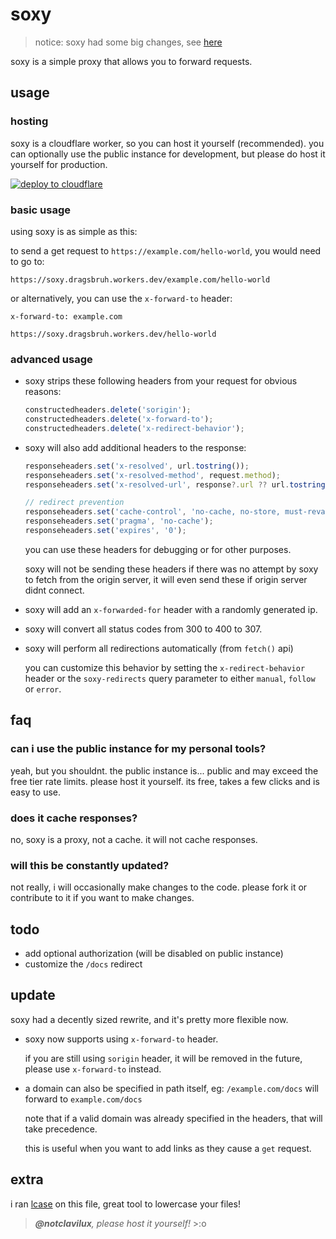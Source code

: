 # soxy

> notice: soxy had some big changes, see [here](#update)

soxy is a simple proxy that allows you to forward requests.

## usage

### hosting

soxy is a cloudflare worker, so you can host it yourself (recommended).
you can optionally use the public instance for development, but please do host it yourself for production.

[![deploy to cloudflare](https://deploy.workers.cloudflare.com/button)](https://deploy.workers.cloudflare.com/?url=https://github.com/dragsbruh/soxy)

### basic usage

using soxy is as simple as this:

to send a get request to `https://example.com/hello-world`, you would need to go to:

```
https://soxy.dragsbruh.workers.dev/example.com/hello-world
```

or alternatively, you can use the `x-forward-to` header:

```
x-forward-to: example.com
```

```
https://soxy.dragsbruh.workers.dev/hello-world
```

### advanced usage

- soxy strips these following headers from your request for obvious reasons:

  ```ts
  constructedheaders.delete('sorigin');
  constructedheaders.delete('x-forward-to');
  constructedheaders.delete('x-redirect-behavior');
  ```

- soxy will also add additional headers to the response:

  ```ts
  responseheaders.set('x-resolved', url.tostring());
  responseheaders.set('x-resolved-method', request.method);
  responseheaders.set('x-resolved-url', response?.url ?? url.tostring());

  // redirect prevention
  responseheaders.set('cache-control', 'no-cache, no-store, must-revalidate');
  responseheaders.set('pragma', 'no-cache');
  responseheaders.set('expires', '0');
  ```

  you can use these headers for debugging or for other purposes.

  soxy will not be sending these headers if there was no attempt by soxy to fetch from the origin server, it will even send these if origin server didnt connect.

- soxy will add an `x-forwarded-for` header with a randomly generated ip.

- soxy will convert all status codes from 300 to 400 to 307.

- soxy will perform all redirections automatically (from `fetch()` api)

  you can customize this behavior by setting the `x-redirect-behavior` header or the `soxy-redirects` query parameter to either `manual`, `follow` or `error`.

## faq

### can i use the public instance for my personal tools?

yeah, but you shouldnt. the public instance is... public and may exceed the free tier rate limits. please host it yourself. its free, takes a few clicks and is easy to use.

### does it cache responses?

no, soxy is a proxy, not a cache. it will not cache responses.

### will this be constantly updated?

not really, i will occasionally make changes to the code. please fork it or contribute to it if you want to make changes.

## todo

- add optional authorization (will be disabled on public instance)
- customize the `/docs` redirect

## update

soxy had a decently sized rewrite, and it's pretty more flexible now.

- soxy now supports using `x-forward-to` header.

  if you are still using `sorigin` header, it will be removed in the future, please use `x-forward-to` instead.

- a domain can also be specified in path itself, eg: `/example.com/docs` will forward to `example.com/docs`

  note that if a valid domain was already specified in the headers, that will take precedence.

  this is useful when you want to add links as they cause a `get` request.

## extra

i ran [lcase](https://github.com/dragsbruh/lcase) on this file, great tool to lowercase your files!

> _**@notclavilux**, please host it yourself!_ >:o
